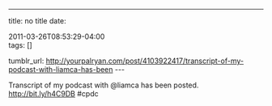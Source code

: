 ---
title: no title
date:

 2011-03-26T08:53:29-04:00  
tags:  []

tumblr_url:
http://yourpalryan.com/post/4103922417/transcript-of-my-podcast-with-liamca-has-been
\-\--

Transcript of my podcast with \@liamca has been posted.
<http://bit.ly/h4C9DB> \#cpdc
